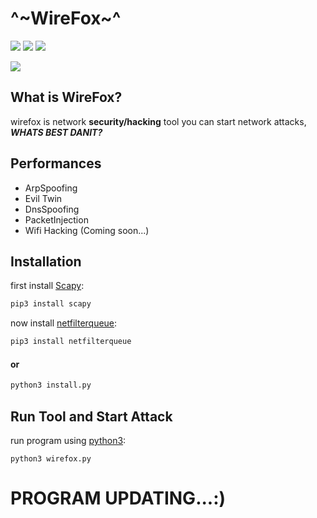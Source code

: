 # ^~WireFox~^
![](https://img.shields.io/badge/Type-NetworkTool-yellow) ![](https://img.shields.io/badge/Version-1.0.0-blue) ![](https://img.shields.io/badge/language-Python-inactive)

![](https://img.techpowerup.org/201004/screenshot-from-2020-10-04-23-34-14.png)

## What is WireFox?
wirefox is network **security/hacking** tool
you can start network attacks, ***WHATS BEST DANIT?***

## Performances
* ArpSpoofing
* Evil Twin
* DnsSpoofing
* PacketInjection
* Wifi Hacking (Coming soon...)

## Installation
first install [Scapy](https://github.com/secdev/scapy):
```bash
pip3 install scapy
```
now install [netfilterqueue](https://github.com/kti/python-netfilterqueue):
```bash
pip3 install netfilterqueue
```

#### or
```bash
python3 install.py
```
## Run Tool and Start Attack
run program using [python3](https://python.org):
```
python3 wirefox.py
```

# **PROGRAM UPDATING...:)**
